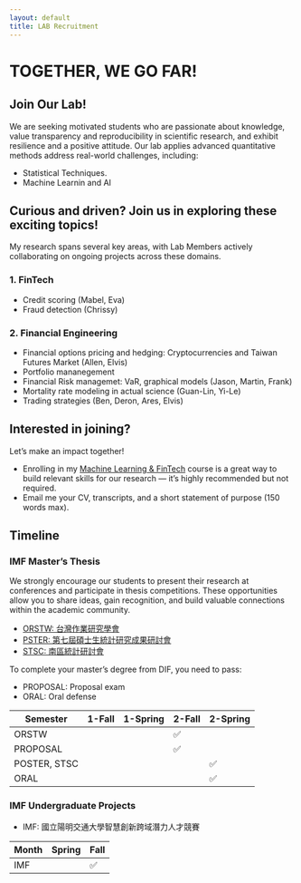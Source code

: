 ```yaml
---
layout: default
title: LAB Recruitment
---
```



# TOGETHER, WE GO FAR!

## Join Our Lab!

We are seeking motivated students who are passionate about knowledge, value transparency and reproducibility in scientific research, and exhibit resilience and a positive attitude. Our lab applies advanced quantitative methods address real-world challenges, including:
- Statistical Techniques.
- Machine Learnin and AI
  
## Curious and driven? Join us in exploring these exciting topics! 

My research spans several key areas, with Lab Members actively collaborating on ongoing projects across these domains.

### 1. FinTech

- Credit scoring (Mabel, Eva)
- Fraud detection (Chrissy)

### 2. Financial Engineering

- Financial options pricing and hedging: Cryptocurrencies and Taiwan Futures Market (Allen, Elvis)
- Portfolio mananegement
- Financial Risk managemet: VaR, graphical models (Jason, Martin, Frank) 
- Mortality rate modeling in actual science (Guan-Lin, Yi-Le)
- Trading strategies (Ben, Deron, Ares, Elvis)


## Interested in joining? 

Let’s make an impact together!
- Enrolling in my [Machine Learning & FinTech](https://github.com/HWTeng-Teaching/202409-ML-FinTech) course is a great way to build relevant skills for our research — it’s highly recommended but not required.  
- Email me your CV, transcripts, and a short statement of purpose (150 words max).  

<!-- - Provide me your information through [Google Forms](https://forms.gle/UQSsDkt4Csvg9UU59). --->

## Timeline

### IMF Master’s Thesis

We strongly encourage our students to present their research at conferences and participate in thesis competitions. These opportunities allow you to share ideas, gain recognition, and build valuable connections within the academic community.

- [ORSTW: 台灣作業研究學會](http://www.orstw.org.tw)  
- [PSTER: 第七屆碩士生統計研究成果研討會](https://sites.google.com/view/2025master-post-at-fcustat/首頁?fbclid=IwY2xjawJhfPBleHRuA2FlbQIxMAABHplKwpbn7TLFnsP4msYoYKVdqS8cdg3-GxpbhRGp15sfryk_dIJwikitJW8a_aem_EOUhn4KBgkIopsTph7qxgw)
- [STSC: 南區統計研討會](https://www-math.nsysu.edu.tw/conference/stsc33/)
  
To complete your master’s degree from DIF, you need to pass:
- PROPOSAL: Proposal exam  
- ORAL: Oral defense  

| Semester      | 1-Fall  | 1-Spring  | 2-Fall  | 2-Spring  |
|------------|----|----|----|----|
| ORSTW  |    |  | ✅ |  |
| PROPOSAL |    |    |   ✅  |   |  
| POSTER, STSC    |    |    |    |  ✅  |  
| ORAL |    |    |    |  ✅  |  

### IMF Undergraduate Projects

- IMF: 國立陽明交通大學智慧創新跨域潛力人才競賽  

| Month      | Spring  | Fall  |
|------------|----|----|
| IMF    |    |  ✅  | 




